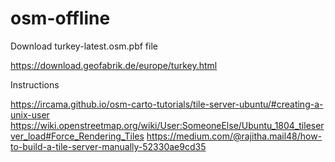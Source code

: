# osm-offline

Download turkey-latest.osm.pbf file

https://download.geofabrik.de/europe/turkey.html

Instructions

https://ircama.github.io/osm-carto-tutorials/tile-server-ubuntu/#creating-a-unix-user
https://wiki.openstreetmap.org/wiki/User:SomeoneElse/Ubuntu_1804_tileserver_load#Force_Rendering_Tiles
https://medium.com/@rajitha.mail48/how-to-build-a-tile-server-manually-52330ae9cd35

